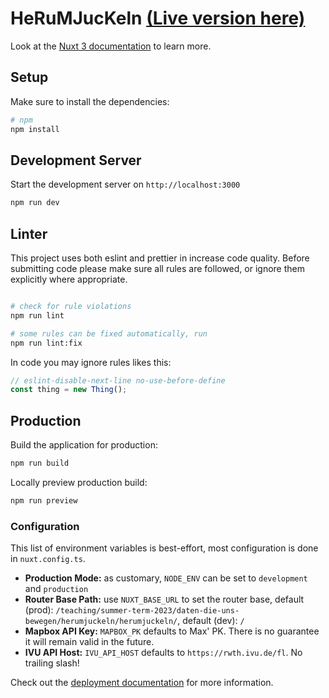 # HeRuMJucKeln [(Live version here)](https://swc.pages.rwth-aachen.de/teaching/summer-term-2023/daten-die-uns-bewegen/herumjuckeln/herumjuckeln/)

Look at the [Nuxt 3 documentation](https://nuxt.com/docs/getting-started/introduction) to learn more.

## Setup

Make sure to install the dependencies:

```bash
# npm
npm install
```

## Development Server

Start the development server on `http://localhost:3000`

```bash
npm run dev
```

## Linter

This project uses both eslint and prettier in increase code quality.
Before submitting code please make sure all rules are followed, or ignore them explicitly where appropriate.

```bash

# check for rule violations
npm run lint

# some rules can be fixed automatically, run
npm run lint:fix
```

In code you may ignore rules likes this:

```ts
// eslint-disable-next-line no-use-before-define
const thing = new Thing();
```

## Production

Build the application for production:

```bash
npm run build
```

Locally preview production build:

```bash
npm run preview
```

### Configuration

This list of environment variables is best-effort, most configuration is done in `nuxt.config.ts`.

- **Production Mode:**
  as customary, `NODE_ENV` can be set to `development` and `production`
- **Router Base Path:**
  use `NUXT_BASE_URL` to set the router base, default (prod): `/teaching/summer-term-2023/daten-die-uns-bewegen/herumjuckeln/herumjuckeln/`, default (dev): `/`
- **Mapbox API Key:**
  `MAPBOX_PK` defaults to Max' PK. There is no guarantee it will remain valid in the future.
- **IVU API Host:**
  `IVU_API_HOST` defaults to `https://rwth.ivu.de/fl`. No trailing slash!

Check out the [deployment documentation](https://nuxt.com/docs/getting-started/deployment) for more information.
